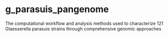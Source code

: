 # g_parasuis_pangenome
The computational workflow and analysis methods used to characterize 121 Glaesserella parasuis strains through comprehensive genomic approaches
